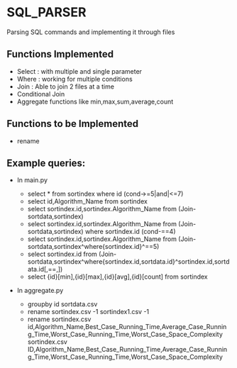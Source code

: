 SQL_PARSER
==========

Parsing SQL commands and implementing it through files

Functions Implemented
-----------------------

* Select : with multiple and single parameter
* Where : working for multiple conditions
* Join : Able to join 2 files at a time
* Conditional Join 
* Aggregate functions like min,max,sum,average,count


Functions to be Implemented
---------------------------

* rename

Example queries:
----------------

* In main.py

	* select * from sortindex where id (cond->=5|and|<=7)
	* select id,Algorithm_Name from sortindex
	* select sortindex.id,sortindex.Algorithm_Name from (Join-sortdata,sortindex)
	* select sortindex.id,sortindex.Algorithm_Name from (Join-sortdata,sortindex) where sortindex.id (cond-==4)
	* select sortindex.id,sortindex.Algorithm_Name from (Join-sortdata,sortindex^where{sortindex.id}^==5) 
	* select sortindex.id from (Join-sortdata,sortindex^where{sortindex.id,sortdata.id}^sortindex.id,sortdata.id[,==,])
	* select {id}[min],{id}[max],{id}[avg],{id}[count] from sortindex

* In aggregate.py 

	* groupby id sortdata.csv
	* rename sortindex.csv -1 sortindex1.csv -1
	* rename sortindex.csv id,Algorithm_Name,Best_Case_Running_Time,Average_Case_Running_Time,Worst_Case_Running_Time,Worst_Case_Space_Complexity sortindex.csv ID,Algorithm_Name,Best_Case_Running_Time,Average_Case_Running_Time,Worst_Case_Running_Time,Worst_Case_Space_Complexity
